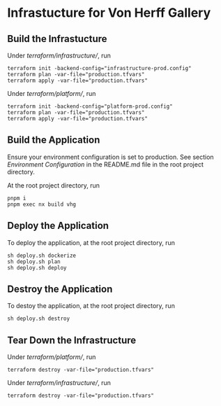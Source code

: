# Infrastucture for Von Herff Gallery

## Build the Infrastucture

Under _terraform/infrastructure/_, run

```console
terraform init -backend-config="infrastructure-prod.config"
terraform plan -var-file="production.tfvars"
terraform apply -var-file="production.tfvars"
```

Under _terraform/platform/_, run

```console
terraform init -backend-config="platform-prod.config"
terraform plan -var-file="production.tfvars"
terraform apply -var-file="production.tfvars"
```

## Build the Application

Ensure your environment configuration is set to production. See section _Environment Configuration_ in the README.md file in the root project directory.

At the root project directory, run

```console
pnpm i
pnpm exec nx build vhg
```

## Deploy the Application

To deploy the application, at the root project directory, run

```console
sh deploy.sh dockerize
sh deploy.sh plan
sh deploy.sh deploy
```

## Destroy the Application

To destoy the application, at the root project directory, run

```console
sh deploy.sh destroy
```

## Tear Down the Infrastructure

Under _terraform/platform/_, run

```console
terraform destroy -var-file="production.tfvars"
```

Under _terraform/infrastructure/_, run

```console
terraform destroy -var-file="production.tfvars"
```